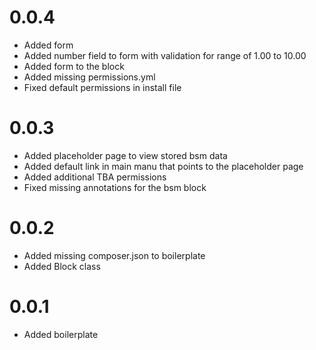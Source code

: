 # 0.0.4
- Added form
- Added number field to form with validation for range of 1.00 to 10.00
- Added form to the block
- Added missing permissions.yml
- Fixed default permissions in install file

# 0.0.3
- Added placeholder page to view stored bsm data
- Added default link in main manu that points to the placeholder page
- Added additional TBA permissions
- Fixed missing annotations for the bsm block

# 0.0.2
- Added missing composer.json to boilerplate
- Added Block class

# 0.0.1
- Added boilerplate
